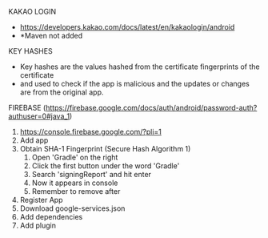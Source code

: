 KAKAO LOGIN
- https://developers.kakao.com/docs/latest/en/kakaologin/android
- *Maven not added

KEY HASHES
- Key hashes are the values hashed from the certificate fingerprints of the certificate
- and used to check if the app is malicious and the updates or changes are from the original app.

FIREBASE (https://firebase.google.com/docs/auth/android/password-auth?authuser=0#java_1)
1. https://console.firebase.google.com/?pli=1
2. Add app
3. Obtain SHA-1 Fingerprint (Secure Hash Algorithm 1)
   1. Open 'Gradle' on the right
   2. Click the first button under the word 'Gradle'
   3. Search 'signingReport' and hit enter
   4. Now it appears in console
   5. Remember to remove after
4. Register App
5. Download google-services.json 
6. Add dependencies
7. Add plugin
